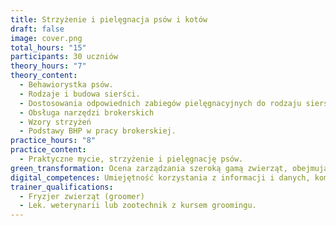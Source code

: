 ```yaml
---
title: Strzyżenie i pielęgnacja psów i kotów
draft: false
image: cover.png
total_hours: "15"
participants: 30 uczniów
theory_hours: "7"
theory_content:
  - Behawiorystka psów.
  - Rodzaje i budowa sierści.
  - Dostosowania odpowiednich zabiegów pielęgnacyjnych do rodzaju sierści, budowy
  - Obsługa narzędzi brokerskich
  - Wzory strzyżeń
  - Podstawy BHP w pracy brokerskiej.
practice_hours: "8"
practice_content:
  - Praktyczne mycie, strzyżenie i pielęgnację psów.
green_transformation: Ocena zarządzania szeroką gamą zwierząt, obejmująca opiekę, dobrostan i warunki utrzymania zwierząt w zoo, parku dzikiej przyrody, stajni, gospodarstwie rolnym lub ośrodku badawczym. monitorowanie warunków zdrowotnych oraz Ratowanie zwierząt znalezionych w sytuacjach, które stanowią bezpośrednie lub potencjalne zagrożenie dla ich dobrostanu. zapewnianie bezpieczeństwa fizycznego i jego egzekwowanie.
digital_competences: Umiejętność korzystania z informacji i danych, komunikowanie się i współpracę, umiejętność korzystania z mediów, rozwiązywanie problemów oraz krytyczne myślenie.
trainer_qualifications:
  - Fryzjer zwierząt (groomer)
  - Lek. weterynarii lub zootechnik z kursem groomingu.
---
```


